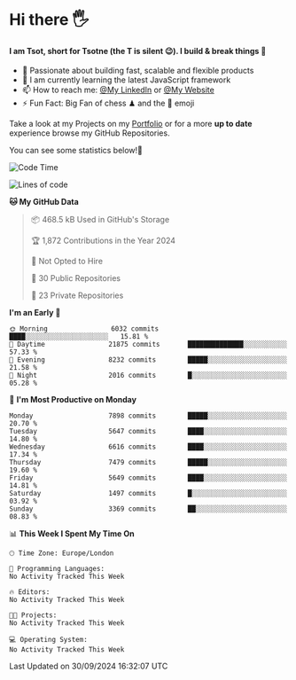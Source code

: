 # Hi there :raised_hand_with_fingers_splayed:
#### I am Tsot, short for Tsotne (the T is silent :wink:). I build & break things :space_invader:
- :telescope: Passionate about building fast, scalable and flexible products
- :seedling: I am currently learning the latest JavaScript framework 
- :mailbox: How to reach me: [@My LinkedIn](https://www.linkedin.com/in/tsotne-gvadzabia/) or [@My Website](https://tsotne.co.uk/contact)
- :zap: Fun Fact: Big Fan of chess ♟ and the 👾 emoji

Take a look at my Projects on my [Portfolio](https://tsotne.co.uk/) or for a more **up to date** experience browse my GitHub Repositories.

You can see some statistics below!:space_invader:
<!--START_SECTION:waka-->
![Code Time](http://img.shields.io/badge/Code%20Time-761%20hrs%202%20mins-blue)

![Lines of code](https://img.shields.io/badge/From%20Hello%20World%20I%27ve%20Written-13.7%20million%20lines%20of%20code-blue)

**🐱 My GitHub Data** 

> 📦 468.5 kB Used in GitHub's Storage 
 > 
> 🏆 1,872 Contributions in the Year 2024
 > 
> 🚫 Not Opted to Hire
 > 
> 📜 30 Public Repositories 
 > 
> 🔑 23 Private Repositories 
 > 
**I'm an Early 🐤** 

```text
🌞 Morning                6032 commits        ████░░░░░░░░░░░░░░░░░░░░░   15.81 % 
🌆 Daytime                21875 commits       ██████████████░░░░░░░░░░░   57.33 % 
🌃 Evening                8232 commits        █████░░░░░░░░░░░░░░░░░░░░   21.58 % 
🌙 Night                  2016 commits        █░░░░░░░░░░░░░░░░░░░░░░░░   05.28 % 
```
📅 **I'm Most Productive on Monday** 

```text
Monday                   7898 commits        █████░░░░░░░░░░░░░░░░░░░░   20.70 % 
Tuesday                  5647 commits        ████░░░░░░░░░░░░░░░░░░░░░   14.80 % 
Wednesday                6616 commits        ████░░░░░░░░░░░░░░░░░░░░░   17.34 % 
Thursday                 7479 commits        █████░░░░░░░░░░░░░░░░░░░░   19.60 % 
Friday                   5649 commits        ████░░░░░░░░░░░░░░░░░░░░░   14.81 % 
Saturday                 1497 commits        █░░░░░░░░░░░░░░░░░░░░░░░░   03.92 % 
Sunday                   3369 commits        ██░░░░░░░░░░░░░░░░░░░░░░░   08.83 % 
```


📊 **This Week I Spent My Time On** 

```text
🕑︎ Time Zone: Europe/London

💬 Programming Languages: 
No Activity Tracked This Week

🔥 Editors: 
No Activity Tracked This Week

🐱‍💻 Projects: 
No Activity Tracked This Week

💻 Operating System: 
No Activity Tracked This Week
```


 Last Updated on 30/09/2024 16:32:07 UTC
<!--END_SECTION:waka-->
